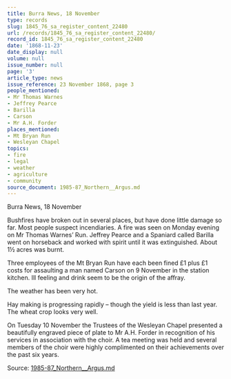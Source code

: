 ```yaml
---
title: Burra News, 18 November
type: records
slug: 1845_76_sa_register_content_22480
url: /records/1845_76_sa_register_content_22480/
record_id: 1845_76_sa_register_content_22480
date: '1868-11-23'
date_display: null
volume: null
issue_number: null
page: '3'
article_type: news
issue_reference: 23 November 1868, page 3
people_mentioned:
- Mr Thomas Warnes
- Jeffrey Pearce
- Barilla
- Carson
- Mr A.H. Forder
places_mentioned:
- Mt Bryan Run
- Wesleyan Chapel
topics:
- fire
- legal
- weather
- agriculture
- community
source_document: 1985-87_Northern__Argus.md
---
```


Burra News, 18 November

Bushfires have broken out in several places, but have done little damage so far.  Most people suspect incendiaries.  A fire was seen on Monday evening on Mr Thomas Warnes’ Run.  Jeffrey Pearce and a Spaniard called Barilla went on horseback and worked with spirit until it was extinguished.  About 1½ acres was burnt.

Three employees of the Mt Bryan Run have each been fined £1 plus £1 costs for assaulting a man named Carson on 9 November in the station kitchen.  Ill feeling and drink seem to be the origin of the affray.

The weather has been very hot.

Hay making is progressing rapidly – though the yield is less than last year.  The wheat crop looks very well.

On Tuesday 10 November the Trustees of the Wesleyan Chapel presented a beautifully engraved piece of plate to Mr A.H. Forder in recognition of his services in association with the choir.  A tea meeting was held and several members of the choir were highly complimented on their achievements over the past six years.

Source: [1985-87_Northern__Argus.md](/downloads/markdown/1985-87_Northern__Argus.md)
